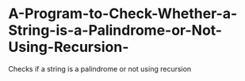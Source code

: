 # A-Program-to-Check-Whether-a-String-is-a-Palindrome-or-Not-Using-Recursion-
Checks if a string is a palindrome or not using recursion
